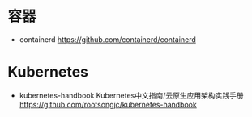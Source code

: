 # 容器

- containerd https://github.com/containerd/containerd

# Kubernetes

- kubernetes-handbook Kubernetes中文指南/云原生应用架构实践手册  https://github.com/rootsongjc/kubernetes-handbook